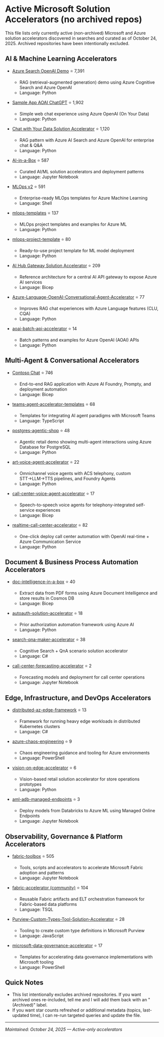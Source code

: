 # Active Microsoft Solution Accelerators (no archived repos)

This file lists only currently active (non-archived) Microsoft and Azure solution accelerators discovered in searches and curated as of October 24, 2025. Archived repositories have been intentionally excluded.

## AI & Machine Learning Accelerators

- [Azure Search OpenAI Demo](https://github.com/Azure-Samples/azure-search-openai-demo) ⭐ 7,391
  - RAG (retrieval-augmented generation) demo using Azure Cognitive Search and Azure OpenAI
  - Language: Python

- [Sample App AOAI ChatGPT](https://github.com/microsoft/sample-app-aoai-chatGPT) ⭐ 1,902
  - Simple web chat experience using Azure OpenAI (On Your Data)
  - Language: Python

- [Chat with Your Data Solution Accelerator](https://github.com/Azure-Samples/chat-with-your-data-solution-accelerator) ⭐ 1,120
  - RAG pattern with Azure AI Search and Azure OpenAI for enterprise chat & Q&A
  - Language: Python

- [AI-in-a-Box](https://github.com/Azure/AI-in-a-Box) ⭐ 587
  - Curated AI/ML solution accelerators and deployment patterns
  - Language: Jupyter Notebook

- [MLOps v2](https://github.com/Azure/mlops-v2) ⭐ 591
  - Enterprise-ready MLOps templates for Azure Machine Learning
  - Language: Shell

- [mlops-templates](https://github.com/Azure/mlops-templates) ⭐ 137
  - MLOps project templates and examples for Azure ML
  - Language: Python

- [mlops-project-template](https://github.com/Azure/mlops-project-template) ⭐ 80
  - Ready-to-use project template for ML model deployment
  - Language: Python

- [AI Hub Gateway Solution Accelerator](https://github.com/Azure-Samples/ai-hub-gateway-solution-accelerator) ⭐ 209
  - Reference architecture for a central AI API gateway to expose Azure AI services
  - Language: Bicep

- [Azure-Language-OpenAI-Conversational-Agent-Accelerator](https://github.com/Azure-Samples/Azure-Language-OpenAI-Conversational-Agent-Accelerator) ⭐ 77
  - Improves RAG chat experiences with Azure Language features (CLU, CQA)
  - Language: Python

- [aoai-batch-api-accelerator](https://github.com/Azure-Samples/aoai-batch-api-accelerator) ⭐ 14
  - Batch patterns and examples for Azure OpenAI (AOAI) APIs
  - Language: Python

## Multi-Agent & Conversational Accelerators

- [Contoso Chat](https://github.com/Azure-Samples/contoso-chat) ⭐ 746
  - End-to-end RAG application with Azure AI Foundry, Prompty, and deployment automation
  - Language: Bicep

- [teams-agent-accelerator-templates](https://github.com/microsoft/teams-agent-accelerator-templates) ⭐ 68
  - Templates for integrating AI agent paradigms with Microsoft Teams
  - Language: TypeScript

- [postgres-agentic-shop](https://github.com/Azure-Samples/postgres-agentic-shop) ⭐ 48
  - Agentic retail demo showing multi-agent interactions using Azure Database for PostgreSQL
  - Language: Python

- [art-voice-agent-accelerator](https://github.com/Azure-Samples/art-voice-agent-accelerator) ⭐ 22
  - Omnichannel voice agents with ACS telephony, custom STT→LLM→TTS pipelines, and Foundry Agents
  - Language: Python

- [call-center-voice-agent-accelerator](https://github.com/Azure-Samples/call-center-voice-agent-accelerator) ⭐ 17
  - Speech-to-speech voice agents for telephony-integrated self-service experiences
  - Language: Bicep

- [realtime-call-center-accelerator](https://github.com/Azure-Samples/realtime-call-center-accelerator) ⭐ 82
  - One-click deploy call center automation with OpenAI real-time + Azure Communication Service
  - Language: Python

## Document & Business Process Automation Accelerators

- [doc-intelligence-in-a-box](https://github.com/Azure-Samples/doc-intelligence-in-a-box) ⭐ 40
  - Extract data from PDF forms using Azure Document Intelligence and store results in Cosmos DB
  - Language: Bicep

- [autoauth-solution-accelerator](https://github.com/Azure-Samples/autoauth-solution-accelerator) ⭐ 18
  - Prior authorization automation framework using Azure AI
  - Language: Python

- [search-qna-maker-accelerator](https://github.com/Azure-Samples/search-qna-maker-accelerator) ⭐ 38
  - Cognitive Search + QnA scenario solution accelerator
  - Language: C#

- [call-center-forecasting-accelerator](https://github.com/Azure-Samples/call-center-forecasting-accelerator) ⭐ 2
  - Forecasting models and deployment for call center operations
  - Language: Jupyter Notebook

## Edge, Infrastructure, and DevOps Accelerators

- [distributed-az-edge-framework](https://github.com/Azure-Samples/distributed-az-edge-framework) ⭐ 13
  - Framework for running heavy edge workloads in distributed Kubernetes clusters
  - Language: C#

- [azure-chaos-engineering](https://github.com/Azure-Samples/azure-chaos-engineering) ⭐ 9
  - Chaos engineering guidance and tooling for Azure environments
  - Language: PowerShell

- [vision-on-edge-accelerator](https://github.com/Azure-Samples/vision-on-edge-accelerator) ⭐ 6
  - Vision-based retail solution accelerator for store operations prototypes
  - Language: Python

- [aml-adb-managed-endpoints](https://github.com/Azure-Samples/aml-adb-managed-endpoints) ⭐ 3
  - Deploy models from Databricks to Azure ML using Managed Online Endpoints
  - Language: Jupyter Notebook

## Observability, Governance & Platform Accelerators

- [fabric-toolbox](https://github.com/microsoft/fabric-toolbox) ⭐ 505
  - Tools, scripts and accelerators to accelerate Microsoft Fabric adoption and patterns
  - Language: Jupyter Notebook

- [fabric-accelerator (community)](https://github.com/bennyaustin/fabric-accelerator) ⭐ 104
  - Reusable Fabric artifacts and ELT orchestration framework for Fabric-based data platforms
  - Language: TSQL

- [Purview-Custom-Types-Tool-Solution-Accelerator](https://github.com/microsoft/Purview-Custom-Types-Tool-Solution-Accelerator) ⭐ 28
  - Tooling to create custom type definitions in Microsoft Purview
  - Language: JavaScript

- [microsoft-data-governance-accelerator](https://github.com/microsoft/microsoft-data-governance-accelerator) ⭐ 17
  - Templates for accelerating data governance implementations with Microsoft tooling
  - Language: PowerShell

## Quick Notes

- This list intentionally excludes archived repositories. If you want archived ones re-included, tell me and I will add them back with an "(Archived)" label.
- If you want star counts refreshed or additional metadata (topics, last-updated time), I can re-run targeted queries and update the file.

---

*Maintained: October 24, 2025 — Active-only accelerators*